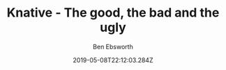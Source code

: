 ---
title: Knative - The good, the bad and the ugly 
date: "2019-05-08T22:12:03.284Z"
author: Ben Ebsworth
description: 'What the modern tooling provides to streamline the developer experience on Kubernetes. And how we can dramatically improve the mapping bet'
labels: technology,kubernetes,developer experience
release: false 
---